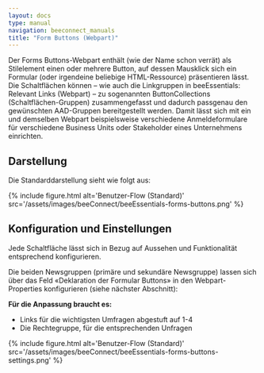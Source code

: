 ```yaml
---
layout: docs
type: manual
navigation: beeconnect_manuals
title: "Form Buttons (Webpart)"
---
```


Der Forms Buttons-Webpart enthält (wie der Name schon verrät) als Stilelement einen oder mehrere Button, auf dessen Mausklick sich ein Formular (oder irgendeine beliebige HTML-Ressource) präsentieren lässt. Die Schaltflächen können – wie auch die Linkgruppen in beeEssentials: Relevant Links (Webpart) – zu sogenannten ButtonCollections (Schaltflächen-Gruppen) zusammengefasst und dadurch passgenau den gewünschten AAD-Gruppen bereitgestellt werden. Damit lässt sich mit ein und demselben Webpart beispielsweise verschiedene Anmeldeformulare für verschiedene Business Units oder Stakeholder eines Unternehmens einrichten. 

## Darstellung

Die Standarddarstellung sieht wie folgt aus:

{% include figure.html alt='Benutzer-Flow (Standard)' src='/assets/images/beeConnect/beeEssentials-forms-buttons.png' %}

## Konfiguration und Einstellungen

Jede Schaltfläche lässt sich in Bezug auf Aussehen und Funktionalität entsprechend konfigurieren.

Die beiden Newsgruppen (primäre und sekundäre Newsgruppe) lassen sich über das Feld «Deklaration der Formular Buttons» in den Webpart-Properties konfigurieren (siehe nächster Abschnitt):

**Für die Anpassung braucht es:**

* Links für die wichtigsten Umfragen abgestuft auf 1-4
* Die Rechtegruppe, für die entsprechenden Unfragen

{% include figure.html alt='Benutzer-Flow (Standard)' src='/assets/images/beeConnect/beeEssentials-forms-buttons-settings.png' %}